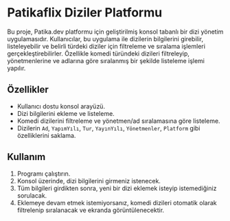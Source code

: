 # Patikaflix Diziler Platformu

Bu proje, Patika.dev platformu için geliştirilmiş konsol tabanlı bir dizi yönetim uygulamasıdır. Kullanıcılar, bu uygulama ile dizilerin bilgilerini girebilir, listeleyebilir ve belirli türdeki diziler için filtreleme ve sıralama işlemleri gerçekleştirebilirler. Özellikle komedi türündeki dizileri filtreleyip, yönetmenlerine ve adlarına göre sıralanmış bir şekilde listeleme işlemi yapılır.

## Özellikler

- Kullanıcı dostu konsol arayüzü.
- Dizi bilgilerini ekleme ve listeleme.
- Komedi dizilerini filtreleme ve yönetmen/ad sıralamasına göre listeleme.
- Dizilerin `Ad`, `YapımYılı`, `Tur`, `YayınYılı`, `Yönetmenler`, `Platform` gibi özelliklerini saklama.

## Kullanım

1. Programı çalıştırın.
2. Konsol üzerinde, dizi bilgilerini girmeniz istenecek.
3. Tüm bilgileri girdikten sonra, yeni bir dizi eklemek isteyip istemediğiniz sorulacak.
4. Eklemeye devam etmek istemiyorsanız, komedi dizileri otomatik olarak filtrelenip sıralanacak ve ekranda görüntülenecektir.
